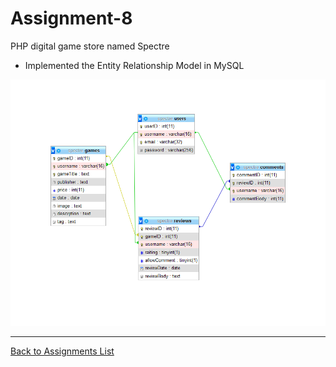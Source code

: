 # Assignment-8
PHP digital game store named Spectre
+ Implemented the Entity Relationship Model in MySQL

![Spectre ER Model](spectre-db.png)

---
[Back to Assignments List](./../README.md/#assignments)